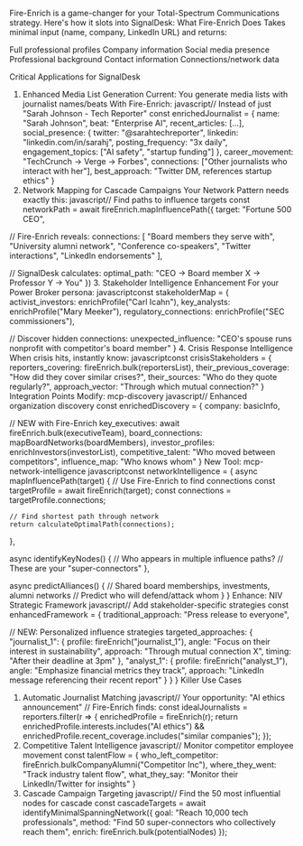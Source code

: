 Fire-Enrich is a game-changer for your Total-Spectrum Communications strategy. Here's how it slots into SignalDesk:
What Fire-Enrich Does
Takes minimal input (name, company, LinkedIn URL) and returns:

Full professional profiles
Company information
Social media presence
Professional background
Contact information
Connections/network data

Critical Applications for SignalDesk
1. Enhanced Media List Generation
Current: You generate media lists with journalist names/beats
With Fire-Enrich:
javascript// Instead of just "Sarah Johnson - Tech Reporter"
const enrichedJournalist = {
  name: "Sarah Johnson",
  beat: "Enterprise AI",
  recent_articles: [...],
  social_presence: {
    twitter: "@sarahtechreporter",
    linkedin: "linkedin.com/in/sarahj",
    posting_frequency: "3x daily",
    engagement_topics: ["AI safety", "startup funding"]
  },
  career_movement: "TechCrunch -> Verge -> Forbes",
  connections: ["Other journalists who interact with her"],
  best_approach: "Twitter DM, references startup ethics"
}
2. Network Mapping for Cascade Campaigns
Your Network Pattern needs exactly this:
javascript// Find paths to influence targets
const networkPath = await fireEnrich.mapInfluencePath({
  target: "Fortune 500 CEO",
  
  // Fire-Enrich reveals:
  connections: [
    "Board members they serve with",
    "University alumni network",
    "Conference co-speakers",
    "Twitter interactions",
    "LinkedIn endorsements"
  ],
  
  // SignalDesk calculates:
  optimal_path: "CEO -> Board member X -> Professor Y -> You"
})
3. Stakeholder Intelligence Enhancement
For your Power Broker persona:
javascriptconst stakeholderMap = {
  activist_investors: enrichProfile("Carl Icahn"),
  key_analysts: enrichProfile("Mary Meeker"),
  regulatory_connections: enrichProfile("SEC commissioners"),
  
  // Discover hidden connections:
  unexpected_influence: "CEO's spouse runs nonprofit with competitor's board member"
}
4. Crisis Response Intelligence
When crisis hits, instantly know:
javascriptconst crisisStakeholders = {
  reporters_covering: fireEnrich.bulk(reportersList),
  their_previous_coverage: "How did they cover similar crises?",
  their_sources: "Who do they quote regularly?",
  approach_vector: "Through which mutual connection?"
}
Integration Points
Modify: mcp-discovery
javascript// Enhanced organization discovery
const enrichedDiscovery = {
  company: basicInfo,
  
  // NEW with Fire-Enrich
  key_executives: await fireEnrich.bulk(executiveTeam),
  board_connections: mapBoardNetworks(boardMembers),
  investor_profiles: enrichInvestors(investorList),
  competitive_talent: "Who moved between competitors",
  influence_map: "Who knows whom"
}
New Tool: mcp-network-intelligence
javascriptconst networkIntelligence = {
  async mapInfluencePath(target) {
    // Use Fire-Enrich to find connections
    const targetProfile = await fireEnrich(target);
    const connections = targetProfile.connections;
    
    // Find shortest path through network
    return calculateOptimalPath(connections);
  },
  
  async identifyKeyNodes() {
    // Who appears in multiple influence paths?
    // These are your "super-connectors"
  },
  
  async predictAlliances() {
    // Shared board memberships, investments, alumni networks
    // Predict who will defend/attack whom
  }
}
Enhance: NIV Strategic Framework
javascript// Add stakeholder-specific strategies
const enhancedFramework = {
  traditional_approach: "Press release to everyone",
  
  // NEW: Personalized influence strategies
  targeted_approaches: {
    "journalist_1": {
      profile: fireEnrich("journalist_1"),
      angle: "Focus on their interest in sustainability",
      approach: "Through mutual connection X",
      timing: "After their deadline at 3pm"
    },
    "analyst_1": {
      profile: fireEnrich("analyst_1"),
      angle: "Emphasize financial metrics they track",
      approach: "LinkedIn message referencing their recent report"
    }
  }
}
Killer Use Cases
1. Automatic Journalist Matching
javascript// Your opportunity: "AI ethics announcement"
// Fire-Enrich finds:
const idealJournalists = reporters.filter(r => {
  enrichedProfile = fireEnrich(r);
  return enrichedProfile.interests.includes("AI ethics") &&
         enrichedProfile.recent_coverage.includes("similar companies");
});
2. Competitive Talent Intelligence
javascript// Monitor competitor employee movement
const talentFlow = {
  who_left_competitor: fireEnrich.bulkCompanyAlumni("Competitor Inc"),
  where_they_went: "Track industry talent flow",
  what_they_say: "Monitor their LinkedIn/Twitter for insights"
}
3. Cascade Campaign Targeting
javascript// Find the 50 most influential nodes for cascade
const cascadeTargets = await identifyMinimalSpanningNetwork({
  goal: "Reach 10,000 tech professionals",
  method: "Find 50 super-connectors who collectively reach them",
  enrich: fireEnrich.bulk(potentialNodes)
});